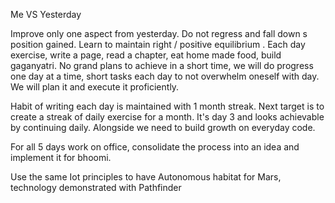 Me VS Yesterday 


Improve only one aspect from yesterday.  Do not regress and fall down s position gained.  Learn to maintain right / positive equilibrium . Each day exercise,  write a page, read a chapter, eat home made food, build gaganyatri. 
No grand plans to achieve in a short time,  we will do progress one day at a time,  short tasks each day to not overwhelm oneself with day. 
We will plan it and execute it proficiently. 

Habit of writing each day is maintained with 1 month streak.  Next target is to create a streak of daily exercise for a month.  It's day 3 and looks achievable by continuing daily. Alongside we need to build growth on everyday code. 

For all 5 days work on office,  consolidate the process into an idea and implement it for bhoomi.

Use the same Iot principles to have Autonomous habitat for Mars, technology demonstrated with Pathfinder 